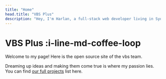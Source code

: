 ```yaml
---
title: "Home"
head.title: "VBS Plus"
description: "Hey, I'm Harlan, a full-stack web developer living in Sydney, Australia. I'm passionate about building open-source packages in the Vue, Nuxt and Vite ecosystems."
---
```


# VBS Plus :i-line-md-coffee-loop

Welcome to my page! Here is the open source site of the vbs team. 

Dreaming up ideas and making them come true is where my passion lies. You can find [our full projects](/projects) list here.
